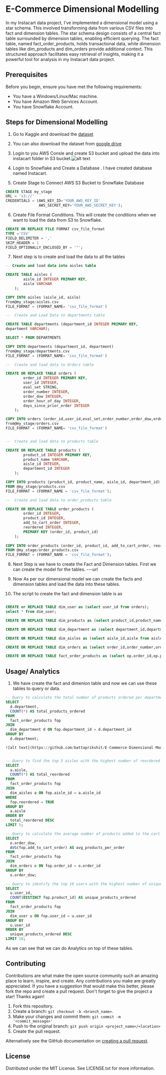
# E-Commerce Dimensional Modelling

In my Instacart data project, I've implemented a dimensional model using a star schema. This involved transforming data from various CSV files into fact and dimension tables. The star schema design consists of a central fact table surrounded by dimension tables, enabling efficient querying. The fact table, named fact_order_products, holds transactional data, while dimension tables like dim_products and dim_orders provide additional context. This structured approach facilitates easy retrieval of insights, making it a powerful tool for analysis in my Instacart data project.


## Prerequisites
Before you begin, ensure you have met the following requirements:
- You have a Windows/Linux/Mac machine.
- You have Amazon Web Services Account.
- You have Snowflake Account.

## Steps for Dimensional Modelling

1. Go to Kaggle and download the [dataset](https://www.kaggle.com/competitions/instacart-market-basket-analysis/data)

2. You can also download the dataset from [google drive](https://drive.google.com/drive/folders/1XJluibMqtv5Ulw3R7nSqQWXi5e6s5FUQ)

3. Login to you AWS Consle and create S3 bucket and upload the data into instacart folder in S3 bucket.![alt text](https://github.com/battaprikshit/E-Commerce-Dimensional-Modelling/blob/main/instacart%20Screenshorts/sc1.png)

4. Login to Snowflake and Create a Database . I have created database named Instacart.
5. Create Stage to Connect AWS S3 Bucket to Snowflake Database

```sql
CREATE STAGE my_stage
URL = 's3://'
CREDENTIALS = (AWS_KEY_ID='YOUR_AWS_KEY_ID'
               AWS_SECRET_KEY='YOUR_AWS_SECRET_KEY');
```
6. Create File Format Conditions. This will create the conditions when we want to load the data from S3 to Snowflake.
```sql 
CREATE OR REPLACE FILE FORMAT csv_file_format
TYPE ='CSV'
FIELD_DELIMITER = ','
SKIP_HEADER = 1
FIELD_OPTIONALLY_ENCLOSED_BY = '"';
```
7.  Next step is to create and load the data to all the tables
```sql
-  Create and load data into aisles table

CREATE TABLE aisles (
        aisle_id INTEGER PRIMARY KEY,
        aisle VARCHAR
    );

COPY INTO aisles (aisle_id, aisle) 
from@my_stage/aisles.csv
FILE_FORMAT = (FORMAT_NAME= 'csv_file_format')

--  Create and Load Data to departments table

CREATE TABLE departments (department_id INTEGER PRIMARY KEY,
department VARCHAR);

SELECT * FROM DEPARTMENTS

COPY INTO departments (department_id, department) 
from@my_stage/departments.csv
FILE_FORMAT = (FORMAT_NAME= 'csv_file_format')

--  Create and load data to Orders table

CREATE OR REPLACE TABLE orders (
        order_id INTEGER PRIMARY KEY,
        user_id INTEGER,
        eval_set STRING,
        order_number INTEGER,
        order_dow INTEGER,
        order_hour_of_day INTEGER,
        days_since_prior_order INTEGER
    );

COPY INTO orders (order_id,user_id,eval_set,order_number,order_dow,order_hour_of_day,days_since_prior_order) 
from@my_stage/orders.csv
FILE_FORMAT = (FORMAT_NAME= 'csv_file_format')


--  Create and load data to products table

CREATE OR REPLACE TABLE products (
        product_id INTEGER PRIMARY KEY,
        product_name VARCHAR,
        aisle_id INTEGER,
        department_id INTEGER
    );

COPY INTO products (product_id, product_name, aisle_id, department_id)
FROM @my_stage/products.csv
FILE_FORMAT = (FORMAT_NAME = 'csv_file_format');

--  Create and load data to order_products table

CREATE OR REPLACE TABLE order_products (
        order_id INTEGER,
        product_id INTEGER,
        add_to_cart_order INTEGER,
        reordered INTEGER,
        PRIMARY KEY (order_id, product_id)
    );
    
COPY INTO order_products (order_id, product_id, add_to_cart_order, reordered)
FROM @my_stage/order_products.csv
FILE_FORMAT = (FORMAT_NAME = 'csv_file_format');

```
8. Next Step is we have to create the Fact and Dimension tables. First we can create the model for the tables. ---url

9. Now As per our dimensional model we can create the facts and dimension tables and load the data into these tables.

10. The script to create the fact and dimension table is as
```sql 

CREATE or REPLACE TABLE dim_user as (select user_id from orders);
select * from dim_user;

CREATE OR REPLACE TABLE dim_products as (select product_id,product_name from products);

CREATE OR REPLACE TABLE dim_department as (select department_id,department from departments);

CREATE OR REPLACE TABLE dim_aisles as (select aisle_id,aisle from aisles);

CREATE OR REPLACE TABLE dim_orders as (select order_id,order_number,order_dow,order_hour_of_day, days_since_prior_order from orders);

CREATE OR REPLACE TABLE fact_order_products as (select op.order_id,op.product_id,o.user_id,p.aisle_id,p.department_id,op.add_to_cart_order,op.reordered from order_products op join products p on op.product_id = p.product_id join orders o on op.order_id= o.order_id);

```

## Usage/ Analytics

1. We have create the fact and dimenion table and now we can use these tables to query or data.
```sql
-- Query to calculate the total number of products ordered per department:
SELECT
  d.department,
  COUNT(*) AS total_products_ordered
FROM
  fact_order_products fop
JOIN
  dim_department d ON fop.department_id = d.department_id
GROUP BY
  d.department;

![alt text](https://github.com/battaprikshit/E-Commerce-Dimensional-Modelling/blob/main/instacart%20Screenshorts/sc2.png)


-- Query to find the top 5 aisles with the highest number of reordered products:
SELECT
  a.aisle,
  COUNT(*) AS total_reordered
FROM
  fact_order_products fop
JOIN
  dim_aisles a ON fop.aisle_id = a.aisle_id
WHERE
  fop.reordered = TRUE
GROUP BY
  a.aisle
ORDER BY
  total_reordered DESC
LIMIT 5;

-- Query to calculate the average number of products added to the cart per order by day of the week:
SELECT
  o.order_dow,
  AVG(fop.add_to_cart_order) AS avg_products_per_order
FROM
  fact_order_products fop
JOIN
  dim_orders o ON fop.order_id = o.order_id
GROUP BY
  o.order_dow;

-- Query to identify the top 10 users with the highest number of unique products ordered:
SELECT
  u.user_id,
  COUNT(DISTINCT fop.product_id) AS unique_products_ordered
FROM
  fact_order_products fop
JOIN
  dim_user u ON fop.user_id = u.user_id
GROUP BY
  u.user_id
ORDER BY
  unique_products_ordered DESC
LIMIT 10;
```
As we can see that we can do Analytics on top of these tables.
 
 

## Contributing

Contributions are what make the open source community such an amazing place to learn, inspire, and create. Any contributions you make are greatly appreciated. If you have a suggestion that would make this better, please fork the repo and create a pull request. Don't forget to give the project a star! Thanks again!

1. Fork this repository.
2. Create a branch: `git checkout -b <branch_name>`.
3. Make your changes and commit them: `git commit -m '<commit_message>'`
4. Push to the original branch: `git push origin <project_name>/<location>`
5. Create the pull request.

Alternatively see the GitHub documentation on [creating a pull request](https://help.github.com/en/github/collaborating-with-issues-and-pull-requests/creating-a-pull-request). 


## License


Distributed under the MIT License. See LICENSE.txt for more information.
